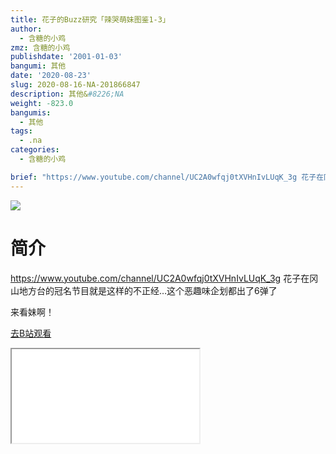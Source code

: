 ```yaml
---
title: 花子的Buzz研究「辣哭萌妹图鉴1-3」
author:
  - 含糖的小鸡
zmz: 含糖的小鸡
publishdate: '2001-01-03'
bangumi: 其他
date: '2020-08-23'
slug: 2020-08-16-NA-201866847
description: 其他&#8226;NA
weight: -823.0
bangumis:
  - 其他
tags:
  - .na
categories:
  - 含糖的小鸡

brief: "https://www.youtube.com/channel/UC2A0wfqj0tXVHnIvLUqK_3g 花子在冈山地方台的冠名节目就是这样的不正经…这个恶趣味企划都出了6弹了 来看妹啊！"
---
```

![](https://raw.githubusercontent.com/tcgriffith/owaraisite/master/static/tmpimg/6f2cb4015670dd148ce7ad605b28959c41c30382.jpg.480.jpg)
# 简介  
https://www.youtube.com/channel/UC2A0wfqj0tXVHnIvLUqK_3g
花子在冈山地方台的冠名节目就是这样的不正经…这个恶趣味企划都出了6弹了

来看妹啊！  

[去B站观看](https://www.bilibili.com/video/av201866847/)
<div class ="resp-container"><iframe class="testiframe" src="//player.bilibili.com/player.html?aid=201866847"", scrolling="no", allowfullscreen="true" > </iframe></div> 
